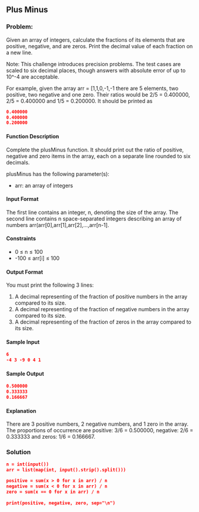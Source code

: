 ## Plus Minus

### Problem:
Given an array of integers, calculate the fractions of its elements that are positive, negative, and are zeros. 
Print the decimal value of each fraction on a new line.

Note: This challenge introduces precision problems. 
The test cases are scaled to six decimal places, though answers with absolute error of up to 10^-4 are acceptable.

For example, given the array arr = [1,1,0,-1,-1 there are 5 elements, two positive, two negative and one zero. 
Their ratios would be 2/5 = 0.400000, 2/5 = 0.400000 and 1/5 = 0.200000. It should be printed as
```json
0.400000
0.400000
0.200000
```
#### Function Description
Complete the plusMinus function. 
It should print out the ratio of positive, negative and zero items in the array, each on a separate line rounded to six decimals.

plusMinus has the following parameter(s):
  * arr: an array of integers
#### Input Format
The first line contains an integer, n, denoting the size of the array. 
The second line contains n space-separated integers describing an array of numbers 
arr(arr[0],arr[1],arr[2],...,arr[n-1].
#### Constraints 
  * 0 ≤ n ≤ 100
  * -100 ≤ arr[i] ≤ 100
#### Output Format
You must print the following 3 lines:
  1. A decimal representing of the fraction of positive numbers in the array compared to its size.
  2. A decimal representing of the fraction of negative numbers in the array compared to its size.
  3. A decimal representing of the fraction of zeros in the array compared to its size.
#### Sample Input
```json
6
-4 3 -9 0 4 1     
```
#### Sample Output
```json
0.500000
0.333333
0.166667
```
#### Explanation                                                                    
There are 3 positive numbers, 2 negative numbers, and 1 zero in the array. 
The proportions of occurrence are positive: 3/6 = 0.500000, negative: 2/6 = 0.333333 and zeros: 1/6 = 0.166667.
### Solution 
```json
n = int(input())
arr = list(map(int, input().strip().split()))

positive = sum(x > 0 for x in arr) / n
negative = sum(x < 0 for x in arr) / n
zero = sum(x == 0 for x in arr) / n
    
print(positive, negative, zero, sep="\n")
```
